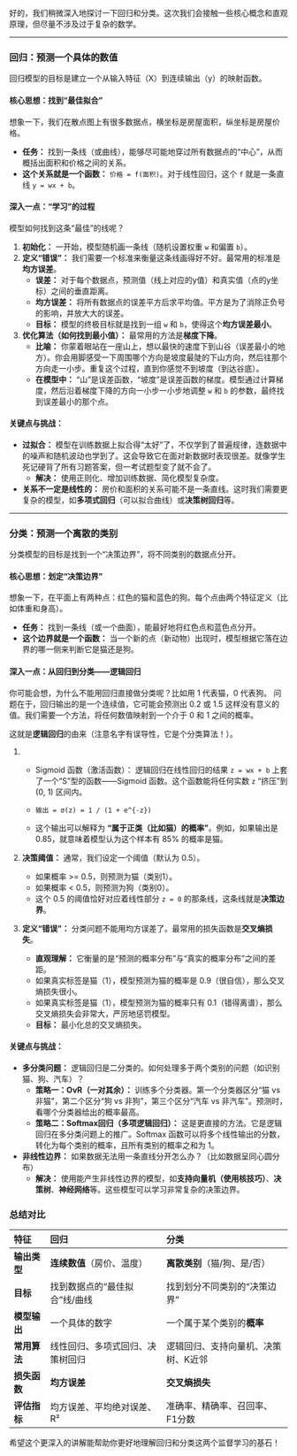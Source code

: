 好的，我们稍微深入地探讨一下回归和分类。这次我们会接触一些核心概念和直观原理，但尽量不涉及过于复杂的数学。

---

### 回归：预测一个具体的数值

回归模型的目标是建立一个从输入特征（X）到连续输出（y）的映射函数。

#### 核心思想：找到“最佳拟合”

想象一下，我们在散点图上有很多数据点，横坐标是房屋面积，纵坐标是房屋价格。

*   **任务：** 找到一条线（或曲线），能够尽可能地穿过所有数据点的“中心”，从而概括出面积和价格之间的关系。
*   **这个关系就是一个函数：** `价格 = f(面积)`。对于线性回归，这个 `f` 就是一条直线 `y = wx + b`。



#### 深入一点：“学习”的过程

模型如何找到这条“最佳”的线呢？

1.  **初始化：** 一开始，模型随机画一条线（随机设置权重 `w` 和偏置 `b`）。
2.  **定义“错误”：** 我们需要一个标准来衡量这条线画得好不好。最常用的标准是**均方误差**。
    *   **误差：** 对于每个数据点，预测值（线上对应的y值）和真实值（点的y坐标）之间的垂直距离。
    *   **均方误差：** 将所有数据点的误差平方后求平均值。平方是为了消除正负号的影响，并放大大的误差。
    *   **目标：** 模型的终极目标就是找到一组 `w` 和 `b`，使得这个**均方误差最小**。
3.  **优化算法（如何找到最小值）：** 最常用的方法是**梯度下降**。
    *   **比喻：** 你蒙着眼站在一座山上，想以最快的速度下到山谷（误差最小的地方）。你会用脚感受一下周围哪个方向是坡度最陡的下山方向，然后往那个方向走一小步。重复这个过程，直到你感觉不到坡度（到达谷底）。
    *   **在模型中：** “山”是误差函数，“坡度”是误差函数的梯度。模型通过计算梯度，然后沿着梯度下降的方向一小步一小步地调整 `w` 和 `b` 的参数，最终找到误差最小的那个点。

#### 关键点与挑战：

*   **过拟合：** 模型在训练数据上拟合得“太好”了，不仅学到了普遍规律，连数据中的噪声和随机波动也学到了。这会导致它在面对新数据时表现很差。就像学生死记硬背了所有习题答案，但一考试题型变了就不会了。
    *   **解决：** 使用正则化、增加训练数据、简化模型复杂度。
*   **关系不一定是线性的：** 房价和面积的关系可能不是一条直线。这时我们需要更复杂的模型，如**多项式回归**（可以拟合曲线）或**决策树回归**等。

---

### 分类：预测一个离散的类别

分类模型的目标是找到一个“决策边界”，将不同类别的数据点分开。

#### 核心思想：划定“决策边界”

想象一下，在平面上有两种点：红色的猫和蓝色的狗。每个点由两个特征定义（比如体重和身高）。

*   **任务：** 找到一条线（或一个曲面），能最好地将红色点和蓝色点分开。
*   **这个边界就是一个函数：** 当一个新的点（新动物）出现时，模型根据它落在边界的哪一侧来判断它是猫还是狗。



#### 深入一点：从回归到分类——逻辑回归

你可能会想，为什么不能用回归直接做分类呢？比如用 1 代表猫，0 代表狗。
问题在于，回归输出的是一个连续值，它可能会预测出 0.2 或 1.5 这样没有意义的值。我们需要一个方法，将任何数值映射到一个介于 0 和 1 之间的概率。

这就是**逻辑回归**的由来（注意名字有误导性，它是个分类算法！）。

1.  * Sigmoid 函数（激活函数）： 逻辑回归在线性回归的结果 `z = wx + b` 上套了一个“S”型的函数——Sigmoid 函数。这个函数能将任何实数 `z` “挤压”到 (0, 1) 区间内。
    
    *   `输出 = σ(z) = 1 / (1 + e^{-z})`
    *   这个输出可以解释为 **“属于正类（比如猫）的概率”**。例如，如果输出是 0.85，就意味着模型认为这个样本有 85% 的概率是猫。
    
2.  **决策阈值：** 通常，我们设定一个阈值（默认为 0.5）。
    *   如果概率 >= 0.5，则预测为猫（类别1）。
    *   如果概率 < 0.5，则预测为狗（类别0）。
    *   这个 0.5 的阈值恰好对应着线性部分 `z = 0` 的那条线，这条线就是**决策边界**。

3.  **定义“错误”：** 分类问题不能用均方误差了。最常用的损失函数是**交叉熵损失**。
    *   **直观理解：** 它衡量的是“预测的概率分布”与“真实的概率分布”之间的差距。
    *   如果真实标签是猫（1），模型预测为猫的概率是 0.9（很自信），那么交叉熵损失很小。
    *   如果真实标签是猫（1），模型预测为猫的概率只有 0.1（错得离谱），那么交叉熵损失会非常大，严厉地惩罚模型。
    *   **目标：** 最小化总的交叉熵损失。

#### 关键点与挑战：

*   **多分类问题：** 逻辑回归是二分类的。如何处理多于两个类别的问题（如识别猫、狗、汽车）？
    *   **策略一：OvR（一对其余）：** 训练多个分类器。第一个分类器区分“猫 vs 非猫”，第二个区分“狗 vs 非狗”，第三个区分“汽车 vs 非汽车”。预测时，看哪个分类器给出的概率最高。
    *   **策略二：Softmax回归（多项逻辑回归）：** 这是更直接的方法。它是逻辑回归在多分类问题上的推广。Softmax 函数可以将多个线性输出的分数，转化为每个类别的概率，且所有类别的概率之和为 1。
*   **非线性边界：** 如果数据无法用一条直线分开怎么办？（比如数据呈同心圆分布）
    *   **解决：** 使用能产生非线性边界的模型，如**支持向量机（使用核技巧）**、**决策树**、**神经网络**等。这些模型可以学习非常复杂的决策边界。

### 总结对比

| 特征         | 回归                             | 分类                                |
| :----------- | :------------------------------- | :---------------------------------- |
| **输出类型** | **连续数值**（房价、温度）       | **离散类别**（猫/狗、是/否）        |
| **目标**     | 找到数据点的“最佳拟合”线/曲线    | 找到划分不同类别的“决策边界”        |
| **模型输出** | 一个具体的数字                   | 一个属于某个类别的**概率**          |
| **常用算法** | 线性回归、多项式回归、决策树回归 | 逻辑回归、支持向量机、决策树、K近邻 |
| **损失函数** | **均方误差**                     | **交叉熵损失**                      |
| **评估指标** | 均方误差、平均绝对误差、R²       | 准确率、精确率、召回率、F1分数      |

希望这个更深入的讲解能帮助你更好地理解回归和分类这两个监督学习的基石！